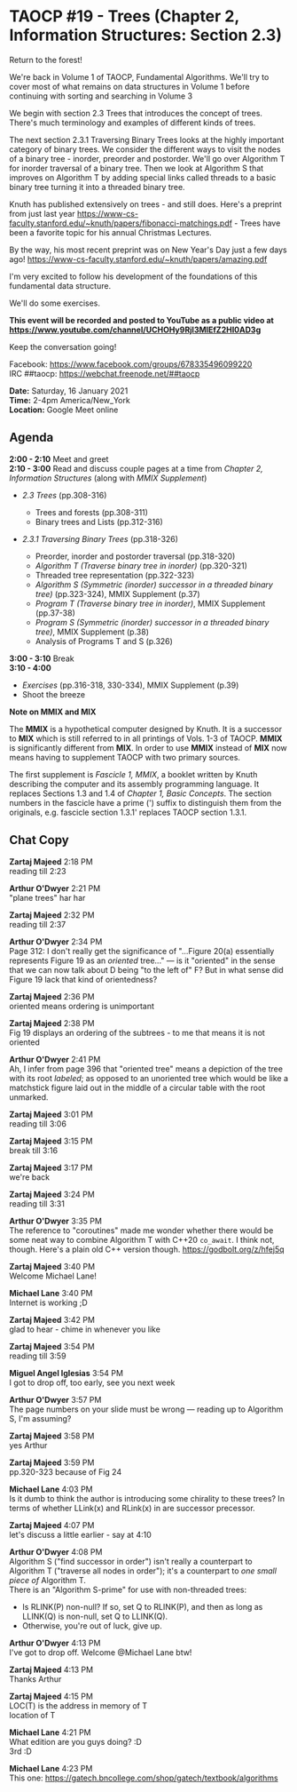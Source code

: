 # TAOCP #19 - Trees (Chapter 2, Information Structures: Section 2.3)

Return to the forest!

We're back in Volume 1 of TAOCP, Fundamental Algorithms. We'll try to cover most of what remains on data structures in Volume 1 before continuing with sorting and searching in Volume 3

We begin with section 2.3 Trees that introduces the concept of trees. There's much terminology and examples of different kinds of trees.

The next section 2.3.1 Traversing Binary Trees looks at the highly important category of binary trees. We consider the different ways to visit the nodes of a binary tree - inorder, preorder and postorder. We'll go over Algorithm T for inorder traversal of a binary tree. Then we look at Algorithm S that improves on Algorithm T by adding special links called threads to a basic binary tree turning it into a threaded binary tree.

Knuth has published extensively on trees - and still does. Here's a preprint from just last year https://www-cs-faculty.stanford.edu/~knuth/papers/fibonacci-matchings.pdf - Trees have been a favorite topic for his annual Christmas Lectures.

By the way, his most recent preprint was on New Year's Day just a few days ago! https://www-cs-faculty.stanford.edu/~knuth/papers/amazing.pdf

I'm very excited to follow his development of the foundations of this fundamental data structure.

We'll do some exercises.

**This event will be recorded and posted to YouTube as a public video at https://www.youtube.com/channel/UCHOHy9Rjl3MlEfZ2HI0AD3g**

Keep the conversation going!

Facebook: https://www.facebook.com/groups/678335496099220<br>
IRC ##taocp: https://webchat.freenode.net/##taocp

**Date:** Saturday, 16 January 2021\
**Time:** 2-4pm America/New_York\
**Location:** Google Meet online

## Agenda

**2:00 - 2:10** Meet and greet\
**2:10 - 3:00** Read and discuss couple pages at a time from *Chapter 2, Information Structures* (along with *MMIX Supplement*)

- *2.3 Trees* (pp.308-316)
  - Trees and forests (pp.308-311)
  - Binary trees and Lists (pp.312-316)

- *2.3.1 Traversing Binary Trees* (pp.318-326)
  - Preorder, inorder and postorder traversal (pp.318-320)
  - *Algorithm T (Traverse binary tree in inorder)* (pp.320-321)
  - Threaded tree representation (pp.322-323)
  - *Algorithm S (Symmetric (inorder) successor in a threaded binary tree)* (pp.323-324), MMIX Supplement (p.37)
  - *Program T (Traverse binary tree in inorder)*, MMIX Supplement (pp.37-38)
  - *Program S (Symmetric (inorder) successor in a threaded binary tree)*, MMIX Supplement (p.38)
  - Analysis of Programs T and S (p.326)

**3:00 - 3:10** Break\
**3:10 - 4:00**
- *Exercises* (pp.316-318, 330-334), MMIX Supplement (p.39)
- Shoot the breeze

**Note on MMIX and MIX**

The **MMIX** is a hypothetical computer designed by Knuth. It is a successor to **MIX** which is still referred to in all printings of Vols. 1-3 of TAOCP. **MMIX** is significantly different from **MIX**. In order to use **MMIX** instead of **MIX** now means having to supplement TAOCP with two primary sources.

The first supplement is *Fascicle 1, MMIX*, a booklet written by Knuth describing the computer and its assembly programming language. It replaces Sections 1.3 and 1.4 of *Chapter 1, Basic Concepts*. The section numbers in the fascicle have a prime (') suffix to distinguish them from the originals, e.g. fascicle section 1.3.1' replaces TAOCP section 1.3.1.

## Chat Copy


**Zartaj Majeed** 2:18 PM\
reading till 2:23

**Arthur O'Dwyer** 2:21 PM\
"plane trees" har har

**Zartaj Majeed** 2:32 PM\
reading till 2:37

**Arthur O'Dwyer** 2:34 PM\
Page 312: I don't really get the significance of "...Figure 20(a) essentially represents Figure 19 as an _oriented_ tree..." — is it "oriented" in the sense that we can now talk about D being "to the left of" F? But in what sense did Figure 19 lack that kind of orientedness?

**Zartaj Majeed** 2:36 PM\
oriented means ordering is unimportant

**Zartaj Majeed** 2:38 PM\
Fig 19 displays an ordering of the subtrees -  to me that means it is not oriented

**Arthur O'Dwyer** 2:41 PM\
Ah, I infer from page 396 that "oriented tree" means a depiction of the tree with its root *labeled*; as opposed to an unoriented tree which would be like a matchstick figure laid out in the middle of a circular table with the root unmarked.

**Zartaj Majeed** 3:01 PM\
reading till 3:06

**Zartaj Majeed** 3:15 PM\
break till 3:16

**Zartaj Majeed** 3:17 PM\
we're back

**Zartaj Majeed** 3:24 PM\
reading till 3:31

**Arthur O'Dwyer** 3:35 PM\
The reference to "coroutines" made me wonder whether there would be some neat way to combine Algorithm T with C++20 `co_await`. I think not, though. Here's a plain old C++ version though. https://godbolt.org/z/hfej5q

**Zartaj Majeed** 3:40 PM\
Welcome Michael Lane!

**Michael Lane** 3:40 PM\
Internet is working ;D

**Zartaj Majeed** 3:42 PM\
glad to hear - chime in whenever you like

**Zartaj Majeed** 3:54 PM\
reading till 3:59

**Miguel Angel Iglesias** 3:54 PM\
I got to drop off, too early, see you next week

**Arthur O'Dwyer** 3:57 PM\
The page numbers on your slide must be wrong — reading up to Algorithm S, I'm assuming?

**Zartaj Majeed** 3:58 PM\
yes Arthur

**Zartaj Majeed** 3:59 PM\
pp.320-323 because of Fig 24

**Michael Lane** 4:03 PM\
Is it dumb to think the author is introducing some chirality to these trees?   In terms of whether LLink(x) and RLink(x) in are successor precessor.

**Zartaj Majeed** 4:07 PM\
let's discuss a little earlier - say at 4:10

**Arthur O'Dwyer** 4:08 PM\
Algorithm S ("find successor in order") isn't really a counterpart to Algorithm T ("traverse all nodes in order"); it's a counterpart to *one small piece of* Algorithm T.\
There is an "Algorithm S-prime" for use with non-threaded trees:
- Is RLINK(P) non-null? If so, set Q to RLINK(P), and then as long as LLINK(Q) is non-null, set Q to LLINK(Q).
- Otherwise, you're out of luck, give up.

**Arthur O'Dwyer** 4:13 PM\
I've got to drop off. Welcome @Michael Lane btw!

**Zartaj Majeed** 4:13 PM\
Thanks Arthur

**Zartaj Majeed** 4:15 PM\
LOC(T) is the address in memory of T\
location of T

**Michael Lane** 4:21 PM\
What edition are you guys doing? :D\
3rd :D

**Michael Lane** 4:23 PM\
This one: https://gatech.bncollege.com/shop/gatech/textbook/algorithms

